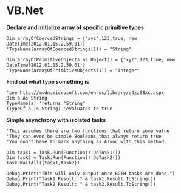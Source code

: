 VB.Net
======

**Declare and initialize array of specific primitive types**

    Dim arrayOfCoercedStrings = {"xyz",123,true, new DateTime(2012,01,15,2,59,01)}
    'TypeName(arrayOfCoercedStrings(1)) = "String"

    Dim arrayOfPrimitiveObjects as Object() = {"xyz",123,true, new DateTime(2012,01,15,2,59,01)}
    'TypeName(arrayOfPrimitiveObjects(1)) = "Integer"

**Find out what type something is**

    'see http://msdn.microsoft.com/en-us/library/s4zz68xc.aspx
    Dim a As String
    TypeName(a) 'returns "String"
    (TypeOf a Is String) 'evaluates to true

**Simple asynchrony with isolated tasks**

    'This assumes there are two functions that return some value
    'They can even be simple Booleans that always return true
    'You don't have to mark anything as Async with this method.
    
    Dim task1 = Task.Run(Function() DoTask1())
    Dim task2 = Task.Run(Function() DoTask2())
    Task.WaitAll({task1,task2})
    
    Debug.Print("This will only output once BOTH tasks are done.")
    Debug.Print("Task1 Result: " & task1.Result.ToString())
    Debug.Print("Task2 Result: " & task2.Result.ToString())
    
    